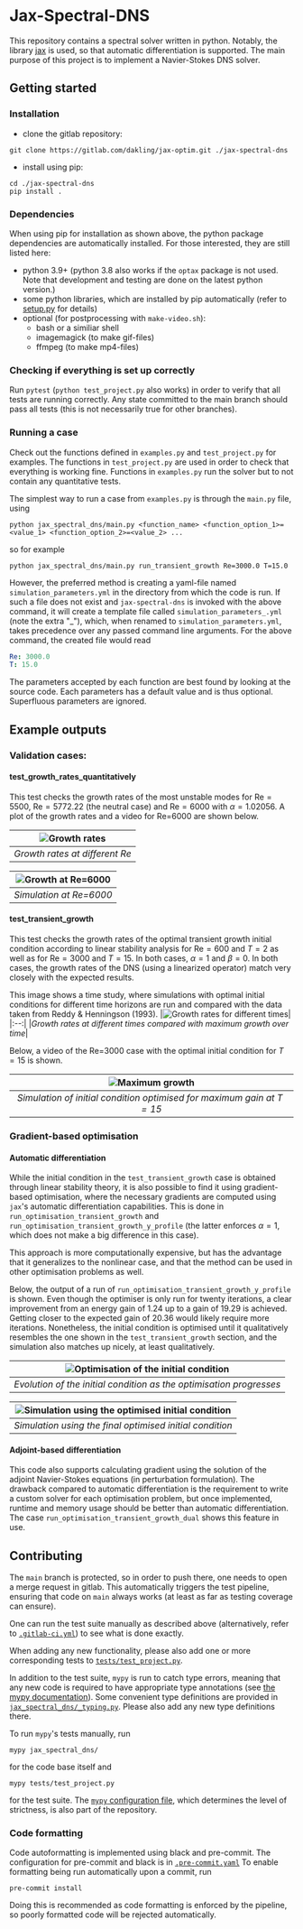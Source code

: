 # Jax-Spectral-DNS

This repository contains a spectral solver written in python. Notably, the
library [jax](https://github.com/google/jax) is used, so that automatic
differentiation is supported. The main purpose of this project is to implement a
Navier-Stokes DNS solver. 

## Getting started

### Installation

- clone the gitlab repository:
```
git clone https://gitlab.com/dakling/jax-optim.git ./jax-spectral-dns
```

- install using pip:
```
cd ./jax-spectral-dns
pip install .
```


### Dependencies

When using pip for installation as shown above, the python package dependencies
are automatically installed. For those interested, they are still listed here:

- python 3.9+ (python 3.8 also works if the `optax` package is not used. Note that development and testing are done on the latest python version.)
- some python libraries, which are installed by pip automatically (refer to [setup.py](./setup.py) for details)
- optional (for postprocessing with `make-video.sh`):
    - bash or a similiar shell
    - imagemagick (to make gif-files)
    - ffmpeg (to make mp4-files)

### Checking if everything is set up correctly

Run `pytest` (`python test_project.py` also works) in order to verify that all
tests are running correctly.  Any state committed to the main branch should pass
all tests (this is not necessarily true for other branches).

### Running a case

Check out the functions defined in `examples.py` and `test_project.py` for examples. The
functions in `test_project.py` are used in order to check that everything is working
fine. Functions in `examples.py` run the solver but to not contain any
quantitative tests.

The simplest way to run a case from `examples.py` is through the `main.py` file, using 
```
python jax_spectral_dns/main.py <function_name> <function_option_1>=<value_1> <function_option_2>=<value_2> ...
```
so for example
```
python jax_spectral_dns/main.py run_transient_growth Re=3000.0 T=15.0
```
However, the preferred method is creating a yaml-file named `simulation_parameters.yml` 
in the directory from which the code is run. If such a file does not exist and `jax-spectral-dns` 
is invoked with the above command, it will create a template file called `simulation_parameters_.yml` 
(note the extra "_"), which, when renamed to `simulation_parameters.yml`, takes precedence over any passed 
command line arguments. For the above command, the created file would read

``` yaml
Re: 3000.0
T: 15.0
```
The parameters accepted by each function are best found by looking at the source code.
Each parameters has a default value and is thus optional. Superfluous parameters are ignored.

## Example outputs

### Validation cases:

#### test_growth_rates_quantitatively

This test checks the growth rates of the most unstable modes for $\text{Re}=5500$,
$\text{Re}=5772.22$ (the neutral case) and $\text{Re}=6000$ with $\alpha=1.02056$. A plot of the growth rates and a video for Re=6000 are shown below.

|![Growth rates]( ./img/energy_growth_rates.png )|
|:--:| 
|*Growth rates at different Re*|

|![Growth at Re=6000]( ./img/Re_6000_growth.gif )|
|:--:| 
|*Simulation at Re=6000*|

#### test_transient_growth

This test checks the growth rates of the optimal transient growth initial
condition according to linear stability analysis for $\text{Re}=600$ and $T=2$ as well as
for $\text{Re}=3000$ and $T=15$. In both cases, $\alpha=1$ and $\beta=0$.
In both cases, the growth rates of
the DNS (using a linearized operator) match very closely with the expected results.

This image shows a time study, where simulations with optimal initial conditions
for different time horizons are run and compared with the data taken from Reddy
& Henningson (1993).
|![Growth rates for different times]( ./img/energy_t_final.png )|
|:--:| 
|*Growth rates at different times compared with maximum growth over time*|

Below, a video of the Re=3000 case with the optimal initial condition for $T=15$
is shown. 

|![Maximum growth]( ./img/Re_3000_transient_growth.gif )|
|:--:| 
|*Simulation of initial condition optimised for maximum gain at $T=15$*|

### Gradient-based optimisation

#### Automatic differentiation

While the initial condition in the `test_transient_growth` case is obtained
through linear stability theory, it is also possible to find it using
gradient-based optimisation, where the necessary gradients are computed using
`jax`'s automatic differentiation capabilities.  This is done in
`run_optimisation_transient_growth` and
`run_optimisation_transient_growth_y_profile` (the latter enforces $\alpha=1$,
which does not make a big difference in this case).

This approach is more computationally expensive, but has the advantage that it
generalizes to the nonlinear case, and that the method can be used in other
optimisation problems as well.

Below, the output of a run of `run_optimisation_transient_growth_y_profile` is shown. 
Even though the optimiser is only run for twenty iterations, a clear improvement
from an energy gain of $1.24$ up to a gain of $19.29$ is achieved. Getting closer to 
the expected gain of $20.36$ would likely require more iterations.
Nonetheless, the initial condition is optimised until it qualitatively resembles
the one shown in the `test_transient_growth` section, and the simulation
also matches up nicely, at least qualitatively.

|![Optimisation of the initial condition]( ./img/Re_3000_transient_growth_initial.gif )|
|:--:| 
|*Evolution of the initial condition as the optimisation progresses*|

|![Simulation using the optimised initial condition]( ./img/Re_3000_transient_growth_optimiser.gif )|
|:--:| 
|*Simulation using the final optimised initial condition*|

#### Adjoint-based differentiation

This code also supports calculating gradient using the solution of the adjoint
Navier-Stokes equations (in perturbation formulation). The drawback compared to
automatic differentiation is the requirement to write a custom solver for each
optimisation problem, but once implemented, runtime and memory usage should be
better than automatic differentiation. The case
`run_optimisation_transient_growth_dual` shows this feature in use.

## Contributing 

The `main` branch is protected, so in order to push there, one needs to open a
merge request in gitlab. This automatically triggers the test pipeline, ensuring
that code on `main` always works (at least as far as testing coverage can
ensure).

One can run the test suite manually as described above (alternatively, refer to
[`.gitlab-ci.yml`](./.gitlab-ci.yml)) to see what is done exactly.

When adding any new functionality, please also add one or more corresponding
tests to [`tests/test_project.py`](./tests/test_project.py).

In addition to the test suite, `mypy` is run to catch type errors, meaning that
any new code is required to have appropriate type annotations (see [the mypy
documentation](https://mypy.readthedocs.io/en/stable/)). Some convenient type
definitions are provided in [`jax_spectral_dns/_typing.py`](./jax_spectral_dns/_typing.py). Please also add any
new type definitions there.

To run `mypy`'s tests manually, run
```
mypy jax_spectral_dns/
```
for the code base itself and 
```
mypy tests/test_project.py
```
for the test suite. The [`mypy` configuration file](./mypy.ini), which determines the level of
strictness, is also part of the repository.

### Code formatting

Code autoformatting is implemented using black and pre-commit. The configuration
for pre-commit and black is in [`.pre-commit.yaml`](./.pre-commit.yaml) To enable formatting
being run automatically upon a commit, run 
```
pre-commit install
```
Doing this is recommended as code formatting is enforced by the pipeline, so
poorly formatted code will be rejected automatically.
